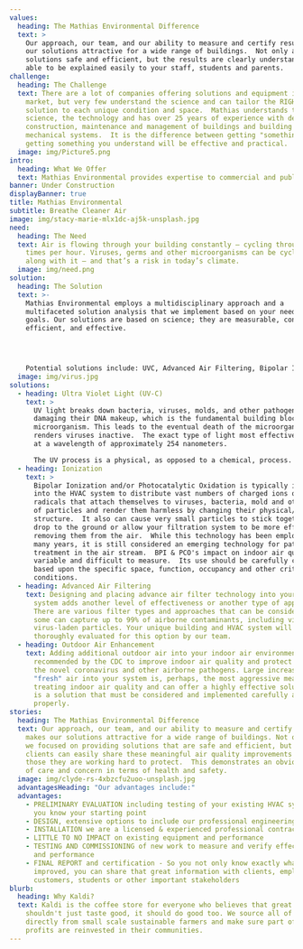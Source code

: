 ```yaml
---
values:
  heading: The Mathias Environmental Difference
  text: >
    Our approach, our team, and our ability to measure and certify results makes
    our solutions attractive for a wide range of buildings.  Not only are these
    solutions safe and efficient, but the results are clearly understandable and
    able to be explained easily to your staff, students and parents.
challenge:
  heading: The Challenge
  text: There are a lot of companies offering solutions and equipment in the
    market, but very few understand the science and can tailor the RIGHT
    solution to each unique condition and space.  Mathias understands the
    science, the technology and has over 25 years of experience with design,
    construction, maintenance and management of buildings and building
    mechanical systems.  It is the difference between getting "something" and
    getting something you understand will be effective and practical.
  image: img/Picture5.png
intro:
  heading: What We Offer
  text: Mathias Environmental provides expertise to commercial and public facilities to evaluate, design and implement effective indoor air quality strategies to battle the spread of pathogens. These include the SARS-CoV-2 novel coronavirus and the H1N1 Flu virus. Our mission is to significantly improve the indoor air quality in our clients’ facilities and help protect those that use them.
banner: Under Construction
displayBanner: true
title: Mathias Environmental
subtitle: Breathe Cleaner Air
image: img/stacy-marie-mlx1dc-aj5k-unsplash.jpg
need:
  heading: The Need
  text: Air is flowing through your building constantly — cycling through multiple
    times per hour. Viruses, germs and other microorganisms can be cycled right
    along with it — and that’s a risk in today’s climate.
  image: img/need.png
solution:
  heading: The Solution
  text: >-
    Mathias Environmental employs a multidisciplinary approach and a
    multifaceted solution analysis that we implement based on your needs and
    goals. Our solutions are based on science; they are measurable, confirmable,
    efficient, and effective.




    Potential solutions include: UVC, Advanced Air Filtering, Bipolar Ionization, Outdoor Air Enhancement, Airflow Management & Controls and Scheduling.
  image: img/virus.jpg
solutions:
  - heading: Ultra Violet Light (UV-C)
    text: >
      UV light breaks down bacteria, viruses, molds, and other pathogens by
      damaging their DNA makeup, which is the fundamental building block of the
      microorganism. This leads to the eventual death of the microorganism and
      renders viruses inactive.  The exact type of light most effective is UVC
      at a wavelength of approximately 254 nanometers.

      The UV process is a physical, as opposed to a chemical, process. UVC destroys or inactivates viruses and microorganisms without chemically or physically impacting the indoor environment.  In order to be effective at a meaningful level in typical mechanical systems or dynamic room environments, The UVC intensity must be significant and designed properly.  This can be properly calculated and measured and is generally several orders of magnitude higher than many "off the shelf" products being sold today.
  - heading: Ionization
    text: >
      Bipolar Ionization and/or Photocatalytic Oxidation is typically integrated
      into the HVAC system to distribute vast numbers of charged ions or
      radicals that attach themselves to viruses, bacteria, mold and other types
      of particles and render them harmless by changing their physical/chemical
      structure.  It also can cause very small particles to stick together to
      drop to the ground or allow your filtration system to be more effective in
      removing them from the air.  While this technology has been employed for
      many years, it is still considered an emerging technology for pathogen
      treatment in the air stream.  BPI & PCO's impact on indoor air quality is
      variable and difficult to measure.  Its use should be carefully considered
      based upon the specific space, function, occupancy and other critical
      conditions.
  - heading: Advanced Air Filtering
    text: Designing and placing advance air filter technology into your existing
      system adds another level of effectiveness or another type of approach.
      There are various filter types and approaches that can be considered, and
      some can capture up to 99% of airborne contaminants, including viruses and
      virus-laden particles. Your unique building and HVAC system will be
      thoroughly evaluated for this option by our team.
  - heading: Outdoor Air Enhancement
    text: Adding additional outdoor air into your indoor air environment is
      recommended by the CDC to improve indoor air quality and protect against
      the novel coronavirus and other airborne pathogens. Large increases in
      "fresh" air into your system is, perhaps, the most aggressive means of
      treating indoor air quality and can offer a highly effective solution. It
      is a solution that must be considered and implemented carefully and
      properly.
stories:
  heading: The Mathias Environmental Difference
  text: Our approach, our team, and our ability to measure and certify results
    makes our solutions attractive for a wide range of buildings. Not only are
    we focused on providing solutions that are safe and efficient, but our
    clients can easily share these meaningful air quality improvements with
    those they are working hard to protect.  This demonstrates an obvious level
    of care and concern in terms of health and safety.
  image: img/clyde-rs-4xbzcfu2uoo-unsplash.jpg
  advantagesHeading: "Our advantages include:"
  advantages:
    - PRELIMINARY EVALUATION including testing of your existing HVAC system so
      you know your starting point
    - DESIGN, extensive options to include our professional engineering team
    - INSTALLATION we are a licensed & experienced professional contractor
    - LITTLE TO NO IMPACT on existing equipment and performance
    - TESTING AND COMMISSIONING of new work to measure and verify effectiveness
      and performance
    - FINAL REPORT and certification - So you not only know exactly what has
      improved, you can share that great information with clients, employees,
      customers, students or other important stakeholders
blurb:
  heading: Why Kaldi?
  text: Kaldi is the coffee store for everyone who believes that great coffee
    shouldn't just taste good, it should do good too. We source all of our beans
    directly from small scale sustainable farmers and make sure part of the
    profits are reinvested in their communities.
---
```

